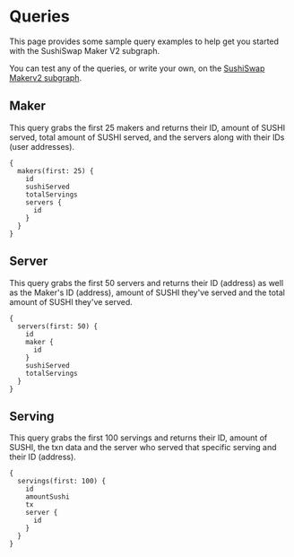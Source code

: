 # Queries

This page provides some sample query examples to help get you started with the SushiSwap Maker V2 subgraph.

You can test any of the queries, or write your own, on the [SushiSwap Makerv2 subgraph](https://thegraph.com/hosted-service/subgraph/sushiswap/sushi-makerv2).

## Maker

This query grabs the first 25 makers and returns their ID, amount of SUSHI served, total amount of SUSHI served, and the servers along with their IDs (user addresses).

```
{
  makers(first: 25) {
    id
    sushiServed
    totalServings
    servers {
      id
    }
  }
}
```

## Server

This query grabs the first 50 servers and returns their ID (address) as well as the Maker's ID (address), amount of SUSHI they've served and the total amount of SUSHI they've served.

```
{
  servers(first: 50) {
    id
    maker {
      id
    }
    sushiServed
    totalServings
  }
}
```

## Serving

This query grabs the first 100 servings and returns their ID, amount of SUSHI, the txn data and the server who served that specific serving and their ID (address).

```
{
  servings(first: 100) {
    id
    amountSushi
    tx
    server {
      id
    }
  }
}
```
